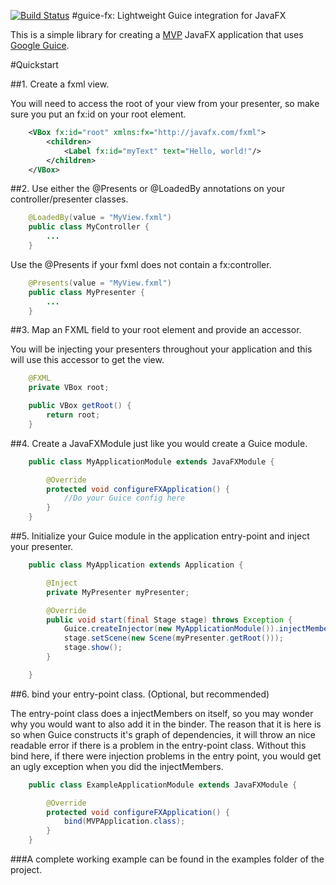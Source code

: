 [![Build Status](https://travis-ci.org/sailorgeoffrey/guice-fx.png)](https://travis-ci.org/sailorgeoffrey/guice-fx)
#guice-fx: Lightweight Guice integration for JavaFX

This is a simple library for creating a [MVP](http://en.wikipedia.org/wiki/Model%E2%80%93view%E2%80%93presenter)
JavaFX application that uses [Google Guice](https://code.google.com/p/google-guice/).

#Quickstart

##1. Create a fxml view.

You will need to access the root of your view from your presenter, so make sure you put an fx:id on your root element.

```xml
    <VBox fx:id="root" xmlns:fx="http://javafx.com/fxml">
        <children>
            <Label fx:id="myText" text="Hello, world!"/>
        </children>
    </VBox>
```

##2. Use either the @Presents or @LoadedBy annotations on your controller/presenter classes.

```java
    @LoadedBy(value = "MyView.fxml")
    public class MyController {
        ...
    }
```

Use the @Presents if your fxml does not contain a fx:controller.

```java
    @Presents(value = "MyView.fxml")
    public class MyPresenter {
        ...
    }
```

##3. Map an FXML field to your root element and provide an accessor.

You will be injecting your presenters throughout your application and this will use this accessor to get the view.

```java
    @FXML
    private VBox root;

    public VBox getRoot() {
        return root;
    }
```

##4. Create a JavaFXModule just like you would create a Guice module.

```java
    public class MyApplicationModule extends JavaFXModule {

        @Override
        protected void configureFXApplication() {
            //Do your Guice config here
        }
    }
```

##5. Initialize your Guice module in the application entry-point and inject your presenter.

```java
    public class MyApplication extends Application {

        @Inject
        private MyPresenter myPresenter;

        @Override
        public void start(final Stage stage) throws Exception {
            Guice.createInjector(new MyApplicationModule()).injectMembers(this);
            stage.setScene(new Scene(myPresenter.getRoot()));
            stage.show();
        }

    }
```

##6. bind your entry-point class. (Optional, but recommended)

The entry-point class does a injectMembers on itself, so you may wonder why you would want to also add it in the binder.
The reason that it is here is so when Guice constructs it's graph of dependencies, it will throw an nice readable error
if there is a problem in the entry-point class.  Without this bind here, if there were injection problems in
the entry point, you would get an ugly exception when you did the injectMembers.

```java
    public class ExampleApplicationModule extends JavaFXModule {

        @Override
        protected void configureFXApplication() {
            bind(MVPApplication.class);
        }
    }
```

###A complete working example can be found in the examples folder of the project.
